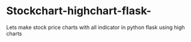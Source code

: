 # Stockchart-highchart-flask-
Lets make stock price charts with all indicator in python flask using high charts 

